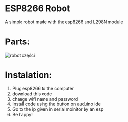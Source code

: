 # ESP8266 Robot
A simple robot made with the esp8266 and L298N module 
# Parts:
![robot części](https://user-images.githubusercontent.com/59885735/216952084-ec104bd5-2b3d-49a8-8b4d-d9d31ba1a882.PNG)
# Instalation:
1. Plug esp8266 to the computer 
2. download this code 
3. change wifi name and password 
4. Install code using the button on auduino ide 
5. Go to the ip given in serial moinitor by an esp 
6. Be happy! 
